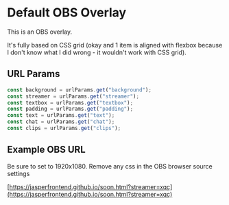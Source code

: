 # Default OBS Overlay
This is an OBS overlay.

It's fully based on CSS grid (okay and 1 item is aligned with flexbox because I don't know what I did wrong - it wouldn't work with CSS grid).

## URL Params
```js
const background = urlParams.get("background");
const streamer = urlParams.get("streamer");
const textbox = urlParams.get("textbox");
const padding = urlParams.get("padding");
const text = urlParams.get("text");
const chat = urlParams.get("chat");
const clips = urlParams.get("clips");
```

## Example OBS URL
Be sure to set to 1920x1080.
Remove any css in the OBS browser source settings

[https://jasperfrontend.github.io/soon.html?streamer=xqc](https://jasperfrontend.github.io/soon.html?streamer=xqc)